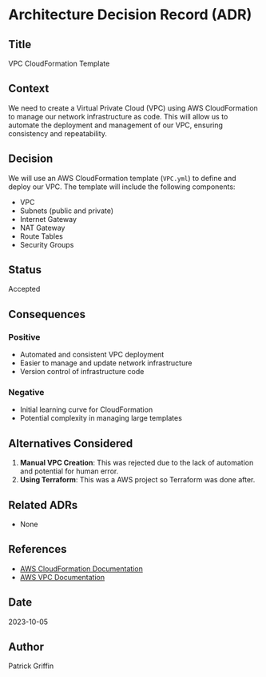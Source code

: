 # Architecture Decision Record (ADR)

## Title
VPC CloudFormation Template

## Context
We need to create a Virtual Private Cloud (VPC) using AWS CloudFormation to manage our network infrastructure as code. This will allow us to automate the deployment and management of our VPC, ensuring consistency and repeatability.

## Decision
We will use an AWS CloudFormation template (`VPC.yml`) to define and deploy our VPC. The template will include the following components:
- VPC
- Subnets (public and private)
- Internet Gateway
- NAT Gateway
- Route Tables
- Security Groups

## Status
Accepted

## Consequences
### Positive
- Automated and consistent VPC deployment
- Easier to manage and update network infrastructure
- Version control of infrastructure code

### Negative
- Initial learning curve for CloudFormation
- Potential complexity in managing large templates

## Alternatives Considered
1. **Manual VPC Creation**: This was rejected due to the lack of automation and potential for human error.
2. **Using Terraform**: This was a AWS project so Terraform was done after.

## Related ADRs
- None

## References
- [AWS CloudFormation Documentation](https://docs.aws.amazon.com/cloudformation/index.html)
- [AWS VPC Documentation](https://docs.aws.amazon.com/vpc/index.html)

## Date
2023-10-05

## Author
Patrick Griffin
